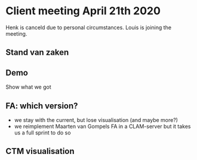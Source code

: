 # Client meeting April 21th 2020
Henk is canceld due to personal circumstances.
Louis is joining the meeting.

## Stand van zaken


## Demo
Show what we got

## FA: which version?
 - we stay with the current, but lose visualisation (and maybe more?)
 - we reimplement Maarten van Gompels FA in a CLAM-server but it takes us a full sprint to do so

## CTM visualisation


